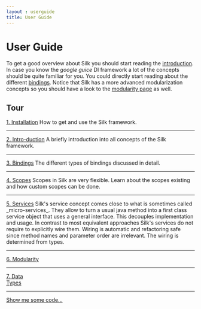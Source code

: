 ```yaml
---
layout : userguide
title: User Guide
---
```


# User Guide
To get a good overview about Silk you should start reading the <a href="intro.html">introduction</a>.
In case you know the _google guice_ DI framework a lot of the concepts should be quite familiar for you. 
You could directly start reading about the different <a href="binds.html">bindings</a>. 
Notice that Silk has a more advanced modularization concepts so you should have a look to the <a href="modularity.html">modularity page</a> as well. 

## Tour
<a href="/userguide/install.html" class="book list c-docs"><span>1.</span> Installation</a>
How to get and use the Silk framework.

<hr/>
<a href="/userguide/intro.html" class="book list c-docs"><span>2.</span> Intro-duction</a>
A briefly introduction into all concepts of the Silk framework. 

<hr/>
<a href="/userguide/binds.html" class="book list c-docs"><span>3.</span> Bindings</a>
The different types of bindings discussed in detail.

<hr/>
<a href="/userguide/scopes.html" class="book list c-docs"><span>4.</span> Scopes</a>
Scopes in Silk are very flexible. Learn about the scopes existing and how custom scopes can be done. 

<hr/>
<a href="/userguide/services.html" class="book list c-docs"><span>5.</span> Services</a>
Silk's service concept comes close to what is sometimes called _micro-services_. They allow to turn 
a usual java method into a first class service object that uses a general interface. This decouples
implementation and usage. In contrast to most equivalent approaches Silk's services do not require
to explicitly wire them. Wiring is automatic and refactoring safe since method names and parameter 
order are irrelevant. The wiring is determined from types.

<hr/>
<a href="/userguide/modularity.html" class="book list c-docs"><span>6.</span> Modularity</a>

<hr/>
<a href="/userguide/data.html" class="book list c-docs"><span>7.</span> Data<br/>Types</a>

<hr/>
<a class="next list" href="snippets.html"><span class="icon-reorder"></span> Show me some code...</a>
